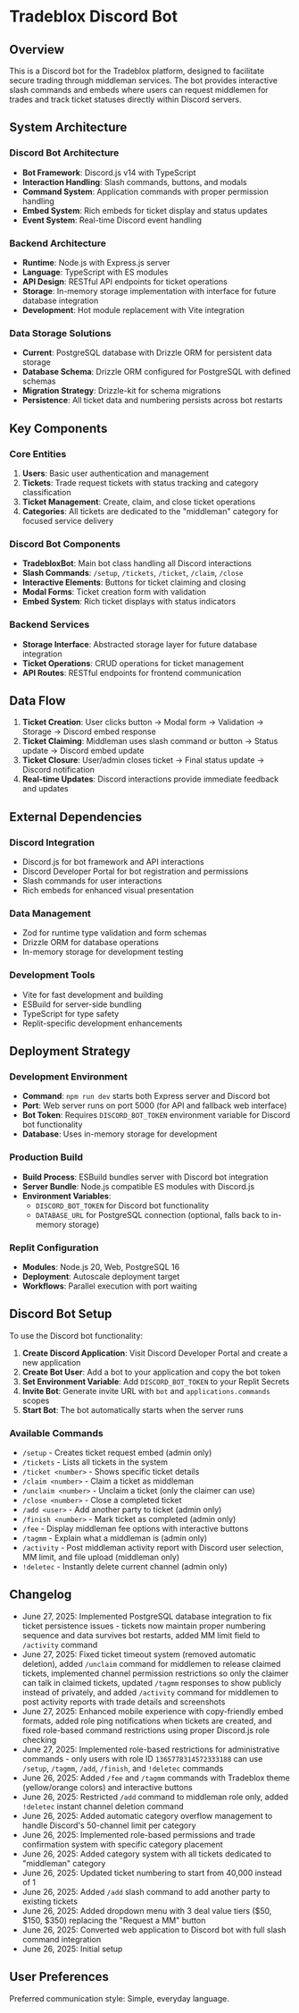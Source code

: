 # Tradeblox Discord Bot

## Overview

This is a Discord bot for the Tradeblox platform, designed to facilitate secure trading through middleman services. The bot provides interactive slash commands and embeds where users can request middlemen for trades and track ticket statuses directly within Discord servers.

## System Architecture

### Discord Bot Architecture
- **Bot Framework**: Discord.js v14 with TypeScript
- **Interaction Handling**: Slash commands, buttons, and modals
- **Command System**: Application commands with proper permission handling
- **Embed System**: Rich embeds for ticket display and status updates
- **Event System**: Real-time Discord event handling

### Backend Architecture
- **Runtime**: Node.js with Express.js server
- **Language**: TypeScript with ES modules
- **API Design**: RESTful API endpoints for ticket operations
- **Storage**: In-memory storage implementation with interface for future database integration
- **Development**: Hot module replacement with Vite integration

### Data Storage Solutions
- **Current**: PostgreSQL database with Drizzle ORM for persistent data storage
- **Database Schema**: Drizzle ORM configured for PostgreSQL with defined schemas
- **Migration Strategy**: Drizzle-kit for schema migrations
- **Persistence**: All ticket data and numbering persists across bot restarts

## Key Components

### Core Entities
1. **Users**: Basic user authentication and management
2. **Tickets**: Trade request tickets with status tracking and category classification
3. **Ticket Management**: Create, claim, and close ticket operations
4. **Categories**: All tickets are dedicated to the "middleman" category for focused service delivery

### Discord Bot Components
- **TradebloxBot**: Main bot class handling all Discord interactions
- **Slash Commands**: `/setup`, `/tickets`, `/ticket`, `/claim`, `/close`
- **Interactive Elements**: Buttons for ticket claiming and closing
- **Modal Forms**: Ticket creation form with validation
- **Embed System**: Rich ticket displays with status indicators

### Backend Services
- **Storage Interface**: Abstracted storage layer for future database integration
- **Ticket Operations**: CRUD operations for ticket management
- **API Routes**: RESTful endpoints for frontend communication

## Data Flow

1. **Ticket Creation**: User clicks button → Modal form → Validation → Storage → Discord embed response
2. **Ticket Claiming**: Middleman uses slash command or button → Status update → Discord embed update
3. **Ticket Closure**: User/admin closes ticket → Final status update → Discord notification
4. **Real-time Updates**: Discord interactions provide immediate feedback and updates

## External Dependencies

### Discord Integration
- Discord.js for bot framework and API interactions
- Discord Developer Portal for bot registration and permissions
- Slash commands for user interactions
- Rich embeds for enhanced visual presentation

### Data Management
- Zod for runtime type validation and form schemas
- Drizzle ORM for database operations
- In-memory storage for development testing

### Development Tools
- Vite for fast development and building
- ESBuild for server-side bundling
- TypeScript for type safety
- Replit-specific development enhancements

## Deployment Strategy

### Development Environment
- **Command**: `npm run dev` starts both Express server and Discord bot
- **Port**: Web server runs on port 5000 (for API and fallback web interface)
- **Bot Token**: Requires `DISCORD_BOT_TOKEN` environment variable for Discord bot functionality
- **Database**: Uses in-memory storage for development

### Production Build
- **Build Process**: ESBuild bundles server with Discord bot integration
- **Server Bundle**: Node.js compatible ES modules with Discord.js
- **Environment Variables**: 
  - `DISCORD_BOT_TOKEN` for Discord bot functionality
  - `DATABASE_URL` for PostgreSQL connection (optional, falls back to in-memory storage)

### Replit Configuration
- **Modules**: Node.js 20, Web, PostgreSQL 16
- **Deployment**: Autoscale deployment target
- **Workflows**: Parallel execution with port waiting

## Discord Bot Setup

To use the Discord bot functionality:

1. **Create Discord Application**: Visit Discord Developer Portal and create a new application
2. **Create Bot User**: Add a bot to your application and copy the bot token
3. **Set Environment Variable**: Add `DISCORD_BOT_TOKEN` to your Replit Secrets
4. **Invite Bot**: Generate invite URL with `bot` and `applications.commands` scopes
5. **Start Bot**: The bot automatically starts when the server runs

### Available Commands
- `/setup` - Creates ticket request embed (admin only)
- `/tickets` - Lists all tickets in the system
- `/ticket <number>` - Shows specific ticket details
- `/claim <number>` - Claim a ticket as middleman
- `/unclaim <number>` - Unclaim a ticket (only the claimer can use)
- `/close <number>` - Close a completed ticket
- `/add <user>` - Add another party to ticket (admin only)
- `/finish <number>` - Mark ticket as completed (admin only)
- `/fee` - Display middleman fee options with interactive buttons
- `/tagmm` - Explain what a middleman is (admin only)
- `/activity` - Post middleman activity report with Discord user selection, MM limit, and file upload (middleman only)
- `!deletec` - Instantly delete current channel (admin only)

## Changelog
- June 27, 2025: Implemented PostgreSQL database integration to fix ticket persistence issues - tickets now maintain proper numbering sequence and data survives bot restarts, added MM limit field to `/activity` command
- June 27, 2025: Fixed ticket timeout system (removed automatic deletion), added `/unclaim` command for middlemen to release claimed tickets, implemented channel permission restrictions so only the claimer can talk in claimed tickets, updated `/tagmm` responses to show publicly instead of privately, and added `/activity` command for middlemen to post activity reports with trade details and screenshots
- June 27, 2025: Enhanced mobile experience with copy-friendly embed formats, added role ping notifications when tickets are created, and fixed role-based command restrictions using proper Discord.js role checking
- June 27, 2025: Implemented role-based restrictions for administrative commands - only users with role ID `1365778314572333188` can use `/setup`, `/tagmm`, `/add`, `/finish`, and `!deletec` commands
- June 26, 2025: Added `/fee` and `/tagmm` commands with Tradeblox theme (yellow/orange colors) and interactive buttons
- June 26, 2025: Restricted `/add` command to middleman role only, added `!deletec` instant channel deletion command
- June 26, 2025: Added automatic category overflow management to handle Discord's 50-channel limit per category
- June 26, 2025: Implemented role-based permissions and trade confirmation system with specific category placement
- June 26, 2025: Added category system with all tickets dedicated to "middleman" category
- June 26, 2025: Updated ticket numbering to start from 40,000 instead of 1
- June 26, 2025: Added `/add` slash command to add another party to existing tickets
- June 26, 2025: Added dropdown menu with 3 deal value tiers ($50, $150, $350) replacing the "Request a MM" button
- June 26, 2025: Converted web application to Discord bot with full slash command integration
- June 26, 2025: Initial setup

## User Preferences

Preferred communication style: Simple, everyday language.